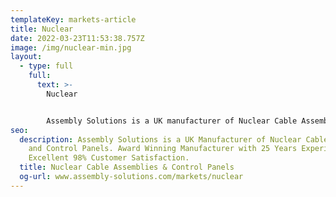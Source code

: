 ```yaml
---
templateKey: markets-article
title: Nuclear
date: 2022-03-23T11:53:38.757Z
image: /img/nuclear-min.jpg
layout:
  - type: full
    full:
      text: >-
        Nuclear


        Assembly Solutions is a UK manufacturer of Nuclear Cable Assemblies and Control Panels.
seo:
  description: Assembly Solutions is a UK Manufacturer of Nuclear Cable Assemblies
    and Control Panels. Award Winning Manufacturer with 25 Years Experience and
    Excellent 98% Customer Satisfaction.
  title: Nuclear Cable Assemblies & Control Panels
  og-url: www.assembly-solutions.com/markets/nuclear
---
```


